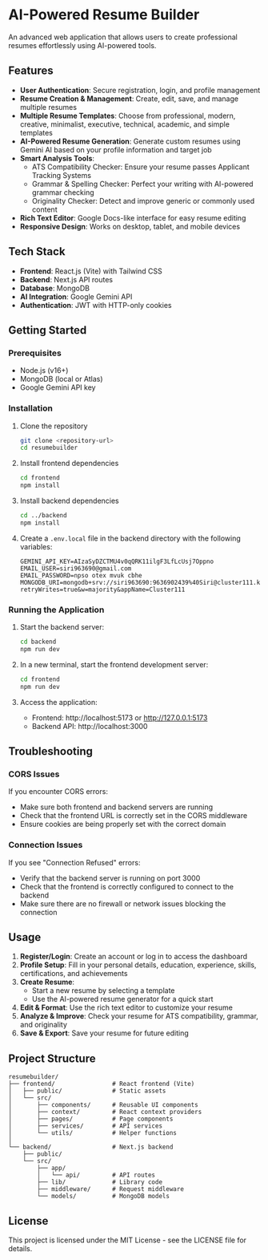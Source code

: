 # AI-Powered Resume Builder

An advanced web application that allows users to create professional resumes effortlessly using AI-powered tools.

## Features

- **User Authentication**: Secure registration, login, and profile management
- **Resume Creation & Management**: Create, edit, save, and manage multiple resumes
- **Multiple Resume Templates**: Choose from professional, modern, creative, minimalist, executive, technical, academic, and simple templates
- **AI-Powered Resume Generation**: Generate custom resumes using Gemini AI based on your profile information and target job
- **Smart Analysis Tools**:
  - ATS Compatibility Checker: Ensure your resume passes Applicant Tracking Systems
  - Grammar & Spelling Checker: Perfect your writing with AI-powered grammar checking
  - Originality Checker: Detect and improve generic or commonly used content
- **Rich Text Editor**: Google Docs-like interface for easy resume editing
- **Responsive Design**: Works on desktop, tablet, and mobile devices

## Tech Stack

- **Frontend**: React.js (Vite) with Tailwind CSS
- **Backend**: Next.js API routes
- **Database**: MongoDB
- **AI Integration**: Google Gemini API
- **Authentication**: JWT with HTTP-only cookies

## Getting Started

### Prerequisites

- Node.js (v16+)
- MongoDB (local or Atlas)
- Google Gemini API key

### Installation

1. Clone the repository
   ```bash
   git clone <repository-url>
   cd resumebuilder
   ```

2. Install frontend dependencies
   ```bash
   cd frontend
   npm install
   ```

3. Install backend dependencies
   ```bash
   cd ../backend
   npm install
   ```

4. Create a `.env.local` file in the backend directory with the following variables:
   ```
   GEMINI_API_KEY=AIzaSyDZCTMU4v0qQRK11ilgF3LfLcUsj7Oppno
   EMAIL_USER=siri963690@gmail.com
   EMAIL_PASSWORD=npso otex mvuk cbhe
   MONGODB_URI=mongodb+srv://siri963690:9636902439%40Siri@cluster111.ka2ei.mongodb.net/resumebuilder?retryWrites=true&w=majority&appName=Cluster111

   ```

### Running the Application

1. Start the backend server:
   ```bash
   cd backend
   npm run dev
   ```

2. In a new terminal, start the frontend development server:
   ```bash
   cd frontend
   npm run dev
   ```

3. Access the application:
   - Frontend: http://localhost:5173 or http://127.0.0.1:5173
   - Backend API: http://localhost:3000

## Troubleshooting

### CORS Issues
If you encounter CORS errors:
- Make sure both frontend and backend servers are running
- Check that the frontend URL is correctly set in the CORS middleware
- Ensure cookies are being properly set with the correct domain

### Connection Issues
If you see "Connection Refused" errors:
- Verify that the backend server is running on port 3000
- Check that the frontend is correctly configured to connect to the backend
- Make sure there are no firewall or network issues blocking the connection

## Usage

1. **Register/Login**: Create an account or log in to access the dashboard
2. **Profile Setup**: Fill in your personal details, education, experience, skills, certifications, and achievements
3. **Create Resume**: 
   - Start a new resume by selecting a template
   - Use the AI-powered resume generator for a quick start
4. **Edit & Format**: Use the rich text editor to customize your resume
5. **Analyze & Improve**: Check your resume for ATS compatibility, grammar, and originality
6. **Save & Export**: Save your resume for future editing

## Project Structure

```
resumebuilder/
├── frontend/                # React frontend (Vite)
│   ├── public/              # Static assets
│   └── src/
│       ├── components/      # Reusable UI components
│       ├── context/         # React context providers
│       ├── pages/           # Page components
│       ├── services/        # API services
│       └── utils/           # Helper functions
│
└── backend/                 # Next.js backend
    ├── public/
    └── src/
        ├── app/
        │   └── api/         # API routes
        ├── lib/             # Library code
        ├── middleware/      # Request middleware
        └── models/          # MongoDB models
```

## License

This project is licensed under the MIT License - see the LICENSE file for details. 